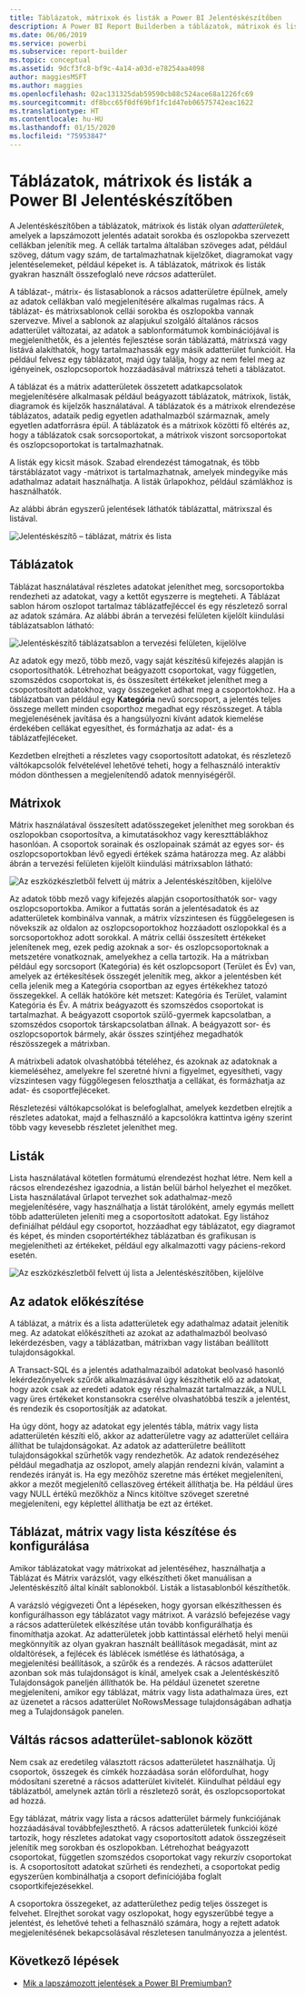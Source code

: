 ```yaml
---
title: Táblázatok, mátrixok és listák a Power BI Jelentéskészítőben
description: A Power BI Report Builderben a táblázatok, mátrixok és listák olyan adatterületek, amelyek a lapszámozott jelentés adatait sorokba és oszlopokba szervezett cellákban jelenítik meg.
ms.date: 06/06/2019
ms.service: powerbi
ms.subservice: report-builder
ms.topic: conceptual
ms.assetid: 9dcf3fc8-bf9c-4a14-a03d-e78254aa4098
author: maggiesMSFT
ms.author: maggies
ms.openlocfilehash: 02ac131325dab59590cb88c524ace68a1226fc69
ms.sourcegitcommit: df8bcc65f0df69bf1fc1d47eb06575742eac1622
ms.translationtype: HT
ms.contentlocale: hu-HU
ms.lasthandoff: 01/15/2020
ms.locfileid: "75953847"
---
```

# <a name="tables-matrixes-and-lists-in-power-bi-report-builder"></a>Táblázatok, mátrixok és listák a Power BI Jelentéskészítőben
 A Jelentéskészítőben a táblázatok, mátrixok és listák olyan *adatterületek*, amelyek a lapszámozott jelentés adatait sorokba és oszlopokba szervezett cellákban jelenítik meg. A cellák tartalma általában szöveges adat, például szöveg, dátum vagy szám, de tartalmazhatnak kijelzőket, diagramokat vagy jelentéselemeket, például képeket is. A táblázatok, mátrixok és listák gyakran használt összefoglaló neve *rácsos* adatterület.  
  
 A táblázat-, mátrix- és listasablonok a rácsos adatterületre épülnek, amely az adatok cellákban való megjelenítésére alkalmas rugalmas rács. A táblázat- és mátrixsablonok cellái sorokba és oszlopokba vannak szervezve. Mivel a sablonok az alapjukul szolgáló általános rácsos adatterület változatai, az adatok a sablonformátumok kombinációjával is megjeleníthetők, és a jelentés fejlesztése során táblázattá, mátrixszá vagy listává alakíthatók, hogy tartalmazhassák egy másik adatterület funkcióit. Ha például felvesz egy táblázatot, majd úgy találja, hogy az nem felel meg az igényeinek, oszlopcsoportok hozzáadásával mátrixszá teheti a táblázatot.  
  
 A táblázat és a mátrix adatterületek összetett adatkapcsolatok megjelenítésére alkalmasak például beágyazott táblázatok, mátrixok, listák, diagramok és kijelzők használatával. A táblázatok és a mátrixok elrendezése táblázatos, adataik pedig egyetlen adathalmazból származnak, amely egyetlen adatforrásra épül. A táblázatok és a mátrixok közötti fő eltérés az, hogy a táblázatok csak sorcsoportokat, a mátrixok viszont sorcsoportokat és oszlopcsoportokat is tartalmazhatnak.  
  
 A listák egy kicsit mások. Szabad elrendezést támogatnak, és több társtáblázatot vagy -mátrixot is tartalmazhatnak, amelyek mindegyike más adathalmaz adatait használhatja. A listák űrlapokhoz, például számlákhoz is használhatók.  
  
 Az alábbi ábrán egyszerű jelentések láthatók táblázattal, mátrixszal és listával.  

![Jelentéskészítő – táblázat, mátrix és lista](media/report-builder-tables-matrices-lists/report-builder-table-matrix-list.png)
  
##  <a name="Table"></a> Táblázatok  
 Táblázat használatával részletes adatokat jeleníthet meg, sorcsoportokba rendezheti az adatokat, vagy a kettőt egyszerre is megteheti. A Táblázat sablon három oszlopot tartalmaz táblázatfejléccel és egy részletező sorral az adatok számára. Az alábbi ábrán a tervezési felületen kijelölt kiindulási táblázatsablon látható:  

![Jelentéskészítő táblázatsablon a tervezési felületen, kijelölve](media/report-builder-tables-matrices-lists/report-builder-new-table.png)
  
 Az adatok egy mező, több mező, vagy saját készítésű kifejezés alapján is csoportosíthatók. Létrehozhat beágyazott csoportokat, vagy független, szomszédos csoportokat is, és összesített értékeket jeleníthet meg a csoportosított adatokhoz, vagy összegeket adhat meg a csoportokhoz. Ha a táblázatban van például egy **Kategória** nevű sorcsoport, a jelentés teljes összege mellett minden csoporthoz megadhat egy részösszeget. A tábla megjelenésének javítása és a hangsúlyozni kívánt adatok kiemelése érdekében cellákat egyesíthet, és formázhatja az adat- és a táblázatfejléceket.  
  
 Kezdetben elrejtheti a részletes vagy csoportosított adatokat, és részletező váltókapcsolók felvételével lehetővé teheti, hogy a felhasználó interaktív módon dönthessen a megjelenítendő adatok mennyiségéről.  
  
##  <a name="Matrix"></a> Mátrixok  
 Mátrix használatával összesített adatösszegeket jeleníthet meg sorokban és oszlopokban csoportosítva, a kimutatásokhoz vagy kereszttáblákhoz hasonlóan. A csoportok sorainak és oszlopainak számát az egyes sor- és oszlopcsoportokban lévő egyedi értékek száma határozza meg. Az alábbi ábrán a tervezési felületen kijelölt kiindulási mátrixsablon látható:  

![Az eszközkészletből felvett új mátrix a Jelentéskészítőben, kijelölve](media/report-builder-tables-matrices-lists/report-builder-new-matrix.png)
 
 Az adatok több mező vagy kifejezés alapján csoportosíthatók sor- vagy oszlopcsoportokba. Amikor a futtatás során a jelentésadatok és az adatterületek kombinálva vannak, a mátrix vízszintesen és függőelegesen is növekszik az oldalon az oszlopcsoportokhoz hozzáadott oszlopokkal és a sorcsoportokhoz adott sorokkal. A mátrix cellái összesített értékeket jelenítenek meg, ezek pedig azoknak a sor- és oszlopcsoportoknak a metszetére vonatkoznak, amelyekhez a cella tartozik. Ha a mátrixban például egy sorcsoport (Kategória) és két oszlopcsoport (Terület és Év) van, amelyek az értékesítések összegét jelenítik meg, akkor a jelentésben két cella jelenik meg a Kategória csoportban az egyes értékekhez tatozó összegekkel. A cellák hatóköre két metszet: Kategória és Terület, valamint Kategória és Év. A mátrix beágyazott és szomszédos csoportokat is tartalmazhat. A beágyazott csoportok szülő-gyermek kapcsolatban, a szomszédos csoportok társkapcsolatban állnak. A beágyazott sor- és oszlopcsoportok bármely, akár összes szintjéhez megadhatók részösszegek a mátrixban.  
  
 A mátrixbeli adatok olvashatóbbá tételéhez, és azoknak az adatoknak a kiemeléséhez, amelyekre fel szeretné hívni a figyelmet, egyesítheti, vagy vízszintesen vagy függőlegesen feloszthatja a cellákat, és formázhatja az adat- és csoportfejléceket.  
  
 Részletezési váltókapcsolókat is belefoglalhat, amelyek kezdetben elrejtik a részletes adatokat, majd a felhasználó a kapcsolókra kattintva igény szerint több vagy kevesebb részletet jeleníthet meg.  
  
##  <a name="List"></a> Listák  
 Lista használatával kötetlen formátumú elrendezést hozhat létre. Nem kell a rácsos elrendezéshez igazodnia, a listán belül bárhol helyezhet el mezőket. Lista használatával űrlapot tervezhet sok adathalmaz-mező megjelenítésére, vagy használhatja a listát tárolóként, amely egymás mellett több adatterületen jeleníti meg a csoportosított adatokat. Egy listához definiálhat például egy csoportot, hozzáadhat egy táblázatot, egy diagramot és képet, és minden csoportértékhez táblázatban és grafikusan is megjelenítheti az értékeket, például egy alkalmazotti vagy páciens-rekord esetén.  

![Az eszközkészletből felvett új lista a Jelentéskészítőben, kijelölve](media/report-builder-tables-matrices-lists/report-builder-new-list.png)
  
##  <a name="PreparingData"></a> Az adatok előkészítése  
 A táblázat, a mátrix és a lista adatterületek egy adathalmaz adatait jelenítik meg. Az adatokat előkészítheti az azokat az adathalmazból beolvasó lekérdezésben, vagy a táblázatban, mátrixban vagy listában beállított tulajdonságokkal.  
  
 A Transact-SQL és a jelentés adathalmazaiból adatokat beolvasó hasonló lekérdezőnyelvek szűrők alkalmazásával úgy készíthetik elő az adatokat, hogy azok csak az eredeti adatok egy részhalmazát tartalmazzák, a NULL vagy üres értékeket konstansokra cserélve olvashatóbbá teszik a jelentést, és rendezik és csoportosítják az adatokat.  
  
 Ha úgy dönt, hogy az adatokat egy jelentés tábla, mátrix vagy lista adatterületén készíti elő, akkor az adatterületre vagy az adatterület celláira állíthat be tulajdonságokat. Az adatok az adatterületre beállított tulajdonságokkal szűrhetők vagy rendezhetők. Az adatok rendezéséhez például megadhatja az oszlopot, amely alapján rendezni kíván, valamint a rendezés irányát is. Ha egy mezőhöz szeretne más értéket megjeleníteni, akkor a mezőt megjelenítő cellaszöveg értékeit állíthatja be. Ha például üres vagy NULL értékű mezőkhöz a Nincs kitöltve szöveget szeretné megjeleníteni, egy képlettel állíthatja be ezt az értéket.  
  
##  <a name="BuildingConfiguringTableMatrixList"></a> Táblázat, mátrix vagy lista készítése és konfigurálása  
 Amikor táblázatokat vagy mátrixokat ad jelentéséhez, használhatja a Táblázat és Mátrix varázslót, vagy elkészítheti őket manuálisan a Jelentéskészítő által kínált sablonokból. Listák a listasablonból készíthetők.  
  
 A varázsló végigvezeti Önt a lépéseken, hogy gyorsan elkészíthessen és konfigurálhasson egy táblázatot vagy mátrixot. A varázsló befejezése vagy a rácsos adatterületek elkészítése után tovább konfigurálhatja és finomíthatja azokat. Az adatterületek jobb kattintással elérhető helyi menüi megkönnyítik az olyan gyakran használt beállítások megadását, mint az oldaltörések, a fejlécek és láblécek ismétlése és láthatósága, a megjelenítési beállítások, a szűrők és a rendezés. A rácsos adatterület azonban sok más tulajdonságot is kínál, amelyek csak a Jelentéskészítő Tulajdonságok paneljén állíthatók be. Ha például üzenetet szeretne megjeleníteni, amikor egy táblázat, mátrix vagy lista adathalmaza üres, ezt az üzenetet a rácsos adatterület NoRowsMessage tulajdonságában adhatja meg a Tulajdonságok panelen.  
  
##  <a name="ChangingBetweenTablixTemplates"></a> Váltás rácsos adatterület-sablonok között  
 Nem csak az eredetileg választott rácsos adatterületet használhatja. Új csoportok, összegek és címkék hozzáadása során előfordulhat, hogy módosítani szeretné a rácsos adatterület kivitelét. Kiindulhat például egy táblázatból, amelynek aztán törli a részletező sorát, és oszlopcsoportokat ad hozzá.  
  
 Egy táblázat, mátrix vagy lista a rácsos adatterület bármely funkciójának hozzáadásával továbbfejleszthető. A rácsos adatterületek funkciói közé tartozik, hogy részletes adatokat vagy csoportosított adatok összegzéseit jelenítik meg sorokban és oszlopokban. Létrehozhat beágyazott csoportokat, független szomszédos csoportokat vagy rekurzív csoportokat is. A csoportosított adatokat szűrheti és rendezheti, a csoportokat pedig egyszerűen kombinálhatja a csoport definíciójába foglalt csoportkifejezésekkel.  
  
 A csoportokra összegeket, az adatterülethez pedig teljes összeget is felvehet. Elrejthet sorokat vagy oszlopokat, hogy egyszerűbbé tegye a jelentést, és lehetővé teheti a felhasználó számára, hogy a rejtett adatok megjelenítésének bekapcsolásával részletesen tanulmányozza a jelentést. 

## <a name="next-steps"></a>Következő lépések

- [Mik a lapszámozott jelentések a Power BI Premiumban?](paginated-reports-report-builder-power-bi.md)
